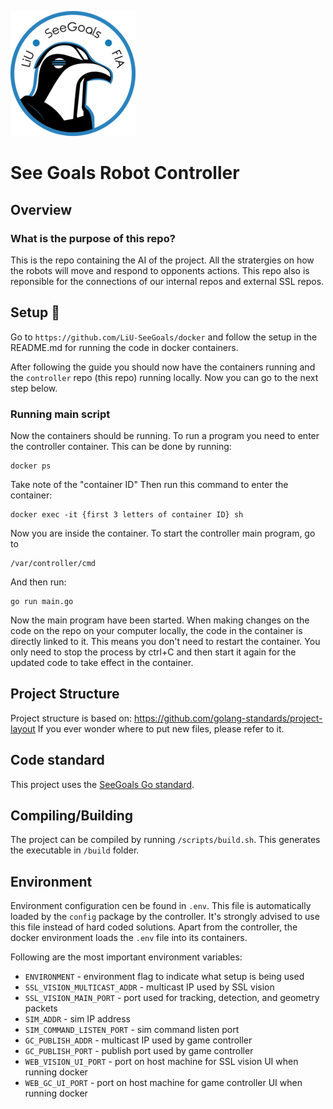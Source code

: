 ![Team logo](./images/logo.png)

# See Goals Robot Controller

## Overview
### What is the purpose of this repo?
This is the repo containing the AI of the project. All the stratergies on how the robots will move and respond to opponents actions. This repo also is reponsible for the connections of our internal repos and external SSL repos.  

## Setup 🚀

Go to `https://github.com/LiU-SeeGoals/docker` and follow the setup in the README.md for running the code in docker containers.

After following the guide you should now have the containers running and the `controller` repo (this repo) running locally. Now you can go to the next step below.

### Running main script
Now the containers should be running. To run a program you need to enter the controller container. This can be done by running:
```
docker ps
```
Take note of the "container ID"
Then run this command to enter the container:
```
docker exec -it {first 3 letters of container ID} sh
``` 
Now you are inside the container. To start the controller main program, go to 
```
/var/controller/cmd
``` 
And then run:
```
go run main.go
``` 

Now the main program have been started. When making changes on the code on the repo on your computer locally, the code in the container is directly linked to it. This means you don't need to restart the container. You only need to stop the process by ctrl+C and then start it again for the updated code to take effect in the container.


## Project Structure

Project structure is based on: https://github.com/golang-standards/project-layout
If you ever wonder where to put new files, please refer to it.

## Code standard
This project uses the [SeeGoals Go standard](https://github.com/LiU-SeeGoals/wiki/wiki/1.-Processes-&-Standards#seegoal-%F0%93%85%B0---go-coding-standard).

## Compiling/Building

The project can be compiled by running `/scripts/build.sh`. This generates the executable in `/build` folder.

## Environment
Environment configuration cen be found in `.env`. This file is automatically loaded by the `config` package by the controller. It's strongly advised to use this file instead of hard coded solutions. Apart from the controller, the docker environment loads the `.env` file into its containers.

Following are the most important environment variables:

* `ENVIRONMENT` - environment flag to indicate what setup is being used
* `SSL_VISION_MULTICAST_ADDR` - multicast IP used by SSL vision
* `SSL_VISION_MAIN_PORT` - port used for tracking, detection, and geometry packets
* `SIM_ADDR` - sim IP address
* `SIM_COMMAND_LISTEN_PORT` - sim command listen port
* `GC_PUBLISH_ADDR` - multicast IP used by game controller
* `GC_PUBLISH_PORT` - publish port used by game controller
* `WEB_VISION_UI_PORT` - port on host machine for SSL vision UI when running docker
* `WEB_GC_UI_PORT` - port on host machine for game controller UI when running docker

<!-- ## Docker environment
The docker environment should be used for local development. It uses sim to simulate the game.

To start the environment:
```sh
./scripts/compose_up.sh
```

This will start the docker environment (in detached mode). The Seegoals controller is meant to be run from inside the container. The controller container can be entered by:
```sh
./scripts/enter.sh
```

Taking down the environment is done with
```sh
./scripts/compose_down.sh
``` -->